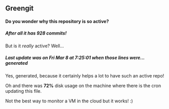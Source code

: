 ## Greengit

#### Do you wonder why this repository is so active?

##### After all it has 928 commits!

But is it *really* active? Well...

##### Last update was on Fri Mar 8 at 7:25:01 when those lines were... generated

Yes, generated, because it certainly helps a lot to have such an active repo!

Oh and there was **72%** disk usage on the machine
where there is the cron updating this file.

Not the best way to monitor a VM in the cloud but it works! :)
